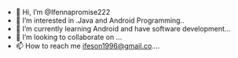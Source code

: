 - 👋 Hi, I’m @Ifennapromise222
- 👀 I’m interested in .Java and Android Programming..
- 🌱 I’m currently learning Android and have software development...
- 💞️ I’m looking to collaborate on ...
- 📫 How to reach me ifeson1996@gmail.co....

<!---
Ifennapromise222/Ifennapromise222 is a ✨ special ✨ repository because its `README.md` (this file) appears on your GitHub profile.
You can click the Preview link to take a look at your changes.
--->
